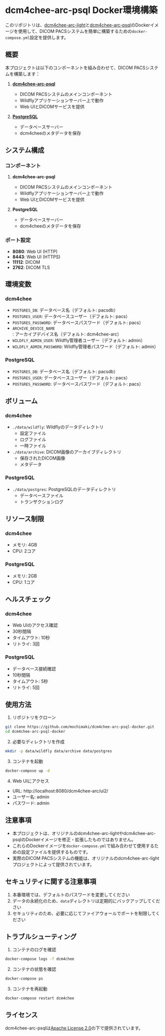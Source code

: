 # dcm4chee-arc-psql Docker環境構築

このリポジトリは、[dcm4chee-arc-light](https://github.com/dcm4che/dcm4chee-arc-light)と[dcm4chee-arc-psql](https://hub.docker.com/r/dcm4che/dcm4chee-arc-psql)のDockerイメージを使用して、DICOM PACSシステムを簡単に構築するための`docker-compose.yml`設定を提供します。

## 概要

本プロジェクトは以下のコンポーネントを組み合わせて、DICOM PACSシステムを構築します：

1. **[dcm4chee-arc-psql](https://hub.docker.com/r/dcm4che/dcm4chee-arc-psql)**
   - DICOM PACSシステムのメインコンポーネント
   - Wildflyアプリケーションサーバー上で動作
   - Web UIとDICOMサービスを提供

2. **[PostgreSQL](https://hub.docker.com/_/postgres)**
   - データベースサーバー
   - dcm4cheeのメタデータを保存

## システム構成

### コンポーネント

1. **dcm4chee-arc-psql**
   - DICOM PACSシステムのメインコンポーネント
   - Wildflyアプリケーションサーバー上で動作
   - Web UIとDICOMサービスを提供

2. **PostgreSQL**
   - データベースサーバー
   - dcm4cheeのメタデータを保存

### ポート設定

- **8080**: Web UI (HTTP)
- **8443**: Web UI (HTTPS)
- **11112**: DICOM
- **2762**: DICOM TLS

## 環境変数

### dcm4chee

- `POSTGRES_DB`: データベース名（デフォルト: pacsdb）
- `POSTGRES_USER`: データベースユーザー（デフォルト: pacs）
- `POSTGRES_PASSWORD`: データベースパスワード（デフォルト: pacs）
- `ARCHIVE_DEVICE_NAME`: アーカイブデバイス名（デフォルト: dcm4chee-arc）
- `WILDFLY_ADMIN_USER`: Wildfly管理者ユーザー（デフォルト: admin）
- `WILDFLY_ADMIN_PASSWORD`: Wildfly管理者パスワード（デフォルト: admin）

### PostgreSQL

- `POSTGRES_DB`: データベース名（デフォルト: pacsdb）
- `POSTGRES_USER`: データベースユーザー（デフォルト: pacs）
- `POSTGRES_PASSWORD`: データベースパスワード（デフォルト: pacs）

## ボリューム

### dcm4chee

- `./data/wildfly`: Wildflyのデータディレクトリ
  - 設定ファイル
  - ログファイル
  - 一時ファイル
- `./data/archive`: DICOM画像のアーカイブディレクトリ
  - 保存されたDICOM画像
  - メタデータ

### PostgreSQL

- `./data/postgres`: PostgreSQLのデータディレクトリ
  - データベースファイル
  - トランザクションログ

## リソース制限

### dcm4chee

- メモリ: 4GB
- CPU: 2コア

### PostgreSQL

- メモリ: 2GB
- CPU: 1コア

## ヘルスチェック

### dcm4chee

- Web UIのアクセス確認
- 30秒間隔
- タイムアウト: 10秒
- リトライ: 3回

### PostgreSQL

- データベース接続確認
- 10秒間隔
- タイムアウト: 5秒
- リトライ: 5回

## 使用方法

1. リポジトリをクローン
```bash
git clone https://github.com/mochimaki/dcm4chee-arc-psql-docker.git
cd dcm4chee-arc-psql-docker
```

2. 必要なディレクトリを作成
```bash
mkdir -p data/wildfly data/archive data/postgres
```

3. コンテナを起動
```bash
docker-compose up -d
```

4. Web UIにアクセス
- URL: http://localhost:8080/dcm4chee-arc/ui2/
- ユーザー名: admin
- パスワード: admin

## 注意事項

- 本プロジェクトは、オリジナルのdcm4chee-arc-lightやdcm4chee-arc-psqlのDockerイメージを修正・拡張したものではありません。
- これらのDockerイメージを`docker-compose.yml`で組み合わせて使用するための設定ファイルを提供するものです。
- 実際のDICOM PACSシステムの機能は、オリジナルのdcm4chee-arc-lightプロジェクトによって提供されています。

## セキュリティに関する注意事項

1. 本番環境では、デフォルトのパスワードを変更してください
2. データの永続化のため、`data`ディレクトリは定期的にバックアップしてください
3. セキュリティのため、必要に応じてファイアウォールでポートを制限してください

## トラブルシューティング

1. コンテナのログを確認
```bash
docker-compose logs -f dcm4chee
```

2. コンテナの状態を確認
```bash
docker-compose ps
```

3. コンテナを再起動
```bash
docker-compose restart dcm4chee
```

## ライセンス

dcm4chee-arc-psqlは[Apache License 2.0](https://www.apache.org/licenses/LICENSE-2.0)の下で提供されています。 